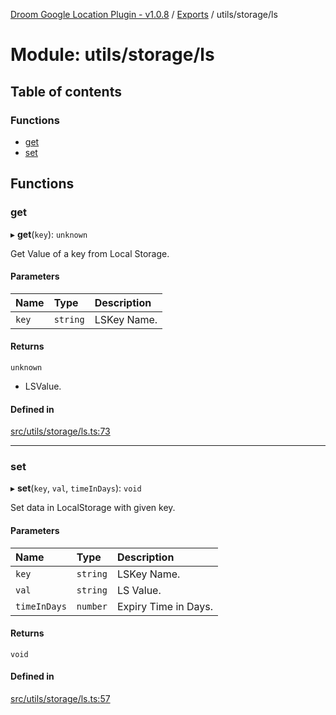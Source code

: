 [Droom Google Location Plugin - v1.0.8](../README.md) / [Exports](../modules.md) / utils/storage/ls

# Module: utils/storage/ls

## Table of contents

### Functions

- [get](utils_storage_ls.md#get)
- [set](utils_storage_ls.md#set)

## Functions

### get

▸ **get**(`key`): `unknown`

Get Value of a key from Local Storage.

#### Parameters

| Name | Type | Description |
| :------ | :------ | :------ |
| `key` | `string` | LSKey Name. |

#### Returns

`unknown`

- LSValue.

#### Defined in

[src/utils/storage/ls.ts:73](https://github.com/hitendrarao/location/blob/a1211a7/src/utils/storage/ls.ts#L73)

___

### set

▸ **set**(`key`, `val`, `timeInDays`): `void`

Set data in LocalStorage with given key.

#### Parameters

| Name | Type | Description |
| :------ | :------ | :------ |
| `key` | `string` | LSKey Name. |
| `val` | `string` | LS Value. |
| `timeInDays` | `number` | Expiry Time in Days. |

#### Returns

`void`

#### Defined in

[src/utils/storage/ls.ts:57](https://github.com/hitendrarao/location/blob/a1211a7/src/utils/storage/ls.ts#L57)
